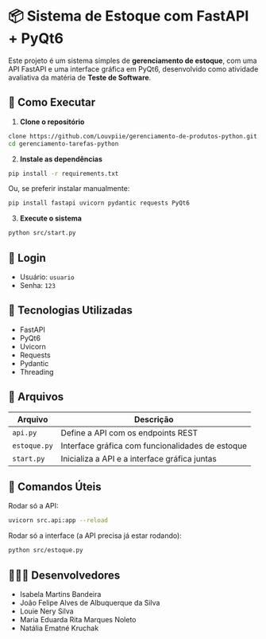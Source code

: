 # 📦 Sistema de Estoque com FastAPI + PyQt6

Este projeto é um sistema simples de **gerenciamento de estoque**, com uma API FastAPI e uma interface gráfica em PyQt6, desenvolvido como atividade avaliativa da matéria de **Teste de Software**.

## 🚀 Como Executar

1. **Clone o repositório**

```bash
clone https://github.com/Louvpiie/gerenciamento-de-produtos-python.git
cd gerenciamento-tarefas-python
```

2. **Instale as dependências**

```bash
pip install -r requirements.txt
```

Ou, se preferir instalar manualmente:

```bash
pip install fastapi uvicorn pydantic requests PyQt6
```

3. **Execute o sistema**

```bash
python src/start.py
```

## 🔑 Login

- Usuário: ```usuario```
- Senha: ```123```


## 🧠 Tecnologias Utilizadas

- FastAPI
- PyQt6
- Uvicorn
- Requests
- Pydantic
- Threading

## 📁 Arquivos

| Arquivo      | Descrição                                        |
| ------------ | ------------------------------------------------ |
| `api.py`     | Define a API com os endpoints REST               |
| `estoque.py` | Interface gráfica com funcionalidades de estoque |
| `start.py`   | Inicializa a API e a interface gráfica juntas    |


## 💠 Comandos Úteis

Rodar só a API:

```bash
uvicorn src.api:app --reload
```

Rodar só a interface (a API precisa já estar rodando):

```bash
python src/estoque.py
```

## 👩🏻‍💻 Desenvolvedores

- Isabela Martins Bandeira
- João Felipe Alves de Albuquerque da Silva
- Louie Nery Silva
- Maria Eduarda Rita Marques Noleto
- Natália Ematné Kruchak 
